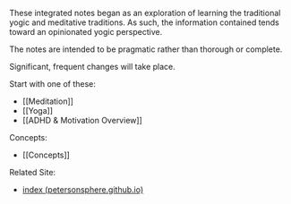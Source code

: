 These integrated notes began as an exploration of learning the traditional yogic and meditative traditions.
	As such, the information contained tends toward an opinionated yogic perspective.

The notes are intended to be pragmatic rather than thorough or complete.

Significant, frequent changes will take place.

Start with one of these:
- [[Meditation]]
- [[Yoga]]
- [[ADHD & Motivation Overview]]

Concepts:
- [[Concepts]]

Related Site:
- [index (petersonsphere.github.io)](https://petersonsphere.github.io/Petersonsphere/)
